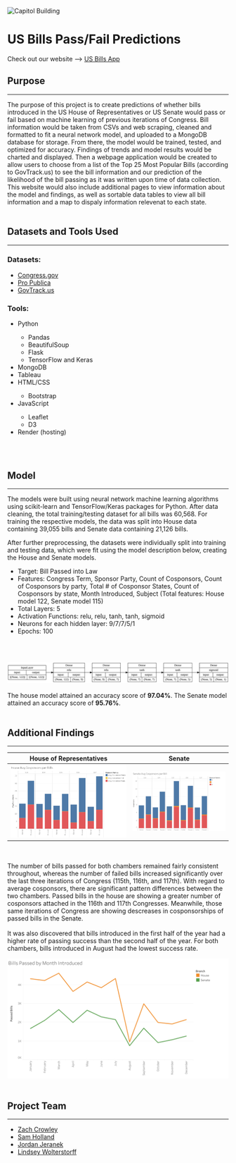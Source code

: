 ![Capitol Building](https://media.istockphoto.com/id/1083556420/photo/us-capitol-at-sunny-day.jpg?s=612x612&w=0&k=20&c=0DozXvje-_afE6w8QAoce0tow3QMLWum3utGVCkUicA=)

# US Bills Pass/Fail Predictions
Check out our website --> [US Bills App](https://usbillsapp.onrender.com/)

## Purpose
<hr>
The purpose of this project is to create predictions of whether bills introduced in the US House of Representatives or US Senate would pass or fail based on machine learning of previous iterations of Congress. Bill information would be taken from CSVs and web scraping, cleaned and formatted to fit a neural network model, and uploaded to a MongoDB database for storage. From there, the model would be trained, tested, and optimized for accuracy. Findings of trends and model results would be charted and displayed. Then a webpage application would be created to allow users to choose from a list of the Top 25 Most Popular Bills (according to GovTrack.us) to see the bill information and our prediction of the likelihood of the bill passing as it was written upon time of data collection. This website would also include additional pages to view information about the model and findings, as well as sortable data tables to view all bill information and a map to dispaly information relevenat to each state.
<br>
<br>

## Datasets and Tools Used
<hr>

### Datasets:
- [Congress.gov](https://api.congress.gov/)
- [Pro Publica](https://www.propublica.org/datastore/api/propublica-congress-api)
- [GovTrack.us](https://www.govtrack.us/congress/bills/)

### Tools:
<ul>
<li>Python</li>
    <ul>
    <li>Pandas</li>
    <li>BeautifulSoup</li>
    <li>Flask</li>
    <li>TensorFlow and Keras</li>
    </ul>
<li>MongoDB</li>
<li>Tableau</li>
<li>HTML/CSS</li>
    <ul>
    <li>Bootstrap</li>
    </ul>
<li>JavaScript</li>
    <ul>
    <li>Leaflet</li>
    <li>D3</li>
    </ul>
<li>Render (hosting)</li>
</ul>
<br>
<br>

## Model
<hr>
The models were built using neural network machine learning algorithms using scikit-learn and TensorFlow/Keras packages for Python. After data cleaning, the total training/testing dataset for all bills was 60,568. For training the respective models, the data was split into House data containing 39,055 bills and Senate data containing 21,126 bills.

After further preprocessing, the datasets were individually split into training and testing data, which were fit using the model description below, creating the House and Senate models.

- Target: Bill Passed into Law
- Features: Congress Term, Sponsor Party, Count of Cosponsors, Count of Cosponsors by party, Total # of Cosponsor States, Count of Cosponsors by state, Month Introduced, Subject (Total features: House model 122, Senate model 115)
- Total Layers: 5
- Activation Functions: relu, relu, tanh, tanh, sigmoid
- Neurons for each hidden layer: 9/7/7/5/1
- Epochs: 100
<br>
<br>

![Model](webapp/static/img/house_model_nn.png)
<br>
<br>
The house model attained an accuracy score of <strong>97.04%</strong>. The Senate model attained an accuracy score of <strong>95.76%</strong>.
<br>
<br>

## Additional Findings
<hr>

House of Representatives             |  Senate
:-------------------------:|:-------------------------:
![House Bills](webapp/static/img/HouseCosponsors.png)  |  ![Senate Bill](webapp/static/img/SenateCosponsors.png)
 
<br>
<br>
The number of bills passed for both chambers remained fairly consistent throughout, whereas the number of failed bills increased significantly over the last three iterations of Congress (115th, 116th, and 117th). With regard to average cosponsors, there are significant pattern differences between the two chambers. Passed bills in the house are showing a greater number of cosponsors attached in the 116th and 117th Congresses. Meanwhile, those same iterations of Congress are showing descreases in cosponsorships of passed bills in the Senate.
<br>
<br>
It was also discovered that bills introduced in the first half of the year had a higher rate of passing success than the second half of the year. For both chambers, bills introduced in August had the lowest success rate.

![Month Introduced](webapp/static/img/MonthIntroduced.png)
<br>
<br>

## Project Team
<hr>

- [Zach Crowley](https://github.com/zwcrowley)
- [Sam Holland](https://github.com/holla394)
- [Jordan Jeranek](https://github.com/JJERANEK)
- [Lindsey Wolterstorff](https://github.com/LindseyWol)